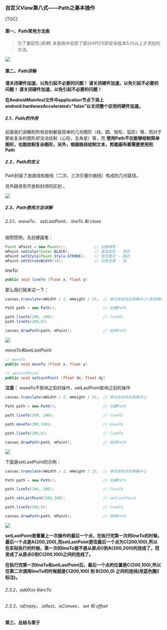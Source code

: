 ### 自定义View第八式——Path之基本操作

[TOC]



#### 第一、Path常用方法表

>  为了兼容性(*偷懒*) 本表格中去除了部分API21(即安卓版本5.0)以上才添加的方法。 

![](https://mkdown-1256191338.cos.ap-beijing.myqcloud.com//mkdown20200109162607.png)



#### 第二、Path详解

**请关闭硬件加速，以免引起不必要的问题！
请关闭硬件加速，以免引起不必要的问题！
请关闭硬件加速，以免引起不必要的问题！** 

 **在AndroidMainfest文件中application节点下添上 android:hardwareAccelerated=”false”以关闭整个应用的硬件加速。** 

##### 2.1、Path的作用

前面我们讲解的所有绘制都是简单的几何图形（线、圆、矩形、弧形）等，而对于那些复杂的图形却没法绘制（心形、五角星）等，而 **使用Path不仅能够绘制简单图形，也能绘制复杂图形，另外，根据路径绘制文本，剪裁画布都需要使用到Path**



##### 2.2、Path的含义

Path封装了由直线和曲线（二次、三次贝塞尔曲线）构成的几何路径。

 另外路径有开放和封闭的区别 。

![](https://mkdown-1256191338.cos.ap-beijing.myqcloud.com//mkdown20200109162625.png)



##### 2.3、Path使用方法详解

###### 2.3.1、moveTo、 setLastPoint、 lineTo 和 close

 按照惯例，先创建画笔： 

```java
Paint mPaint = new Paint();             // 创建画笔
mPaint.setColor(Color.BLACK);           // 画笔颜色 - 黑色
mPaint.setStyle(Paint.Style.STROKE);    // 填充模式 - 描边
mPaint.setStrokeWidth(10);              // 边框宽度 - 10
```

*lineTo*:

```java
public void lineTo (float x, float y)
```

 那么我们就来试一下： 

```java
canvas.translate(mWidth / 2, mHeight / 2);  // 移动坐标系到屏幕中心(宽高数据在onSizeChanged中获取)

Path path = new Path();                     // 创建Path

path.lineTo(200, 200);                      // lineTo
path.lineTo(200,0);

canvas.drawPath(path, mPaint);              // 绘制Path
```

![](https://mkdown-1256191338.cos.ap-beijing.myqcloud.com//mkdown20200109162646.png)

*moveTo和setLastPoint:*

```java
// moveTo
public void moveTo (float x, float y)

// setLastPoint
public void setLastPoint (float dx, float dy)
```

**注意：** moveTo不影响之前的操作，setLastPoint影响之前的操作

```java
canvas.translate(mWidth / 2, mHeight / 2);  // 移动坐标系到屏幕中心

Path path = new Path();                     // 创建Path

path.lineTo(200, 200);                      // lineTo

path.moveTo(200,100);                       // moveTo

path.lineTo(200,0);                         // lineTo

canvas.drawPath(path, mPaint);              // 绘制Path
```

![](https://mkdown-1256191338.cos.ap-beijing.myqcloud.com//mkdown20200109162715.png)

 下面是setLastPoint的示例： 

```java
canvas.translate(mWidth / 2, mHeight / 2);  // 移动坐标系到屏幕中心

Path path = new Path();                     // 创建Path

path.lineTo(200, 200);                      // lineTo

path.setLastPoint(200,100);                 // setLastPoint

path.lineTo(200,0);                         // lineTo

canvas.drawPath(path, mPaint);              // 绘制Path
```

![](https://mkdown-1256191338.cos.ap-beijing.myqcloud.com//mkdown20200109162740.png)

**setLastPoint是重置上一次操作的最后一个点，在执行完第一次的lineTo的时候，最后一个点是A(200,200),而setLastPoint更改最后一个点为C(200,100),所以在实际执行的时候，第一次的lineTo就不是从原点O到A(200,200)的连线了，而变成了从原点O到C(200,100)之间的连线了。**

**在执行完第一次lineTo和setLastPoint后，最后一个点的位置是C(200,100),所以在第二次调用lineTo的时候就是C(200,100) 到 B(200,0) 之间的连线(用蓝色圈2标注)。**



###### 2.3.2、addXxx与arcTo



###### 2.3.3、isEmpty、 isRect、isConvex、 set 和 offset

#### 第三、总结与栗子